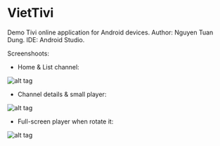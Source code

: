 # VietTivi
Demo Tivi online application for Android devices.
Author: Nguyen Tuan Dung.
IDE: Android Studio.

Screenshoots:
- Home & List channel:

![alt tag](https://scontent-hkg3-1.xx.fbcdn.net/hphotos-xla1/v/t1.0-9/12096482_1042014155860283_4985081166779354814_n.jpg?oh=ffa5c5a4e699732098482ea321ae4ac1&oe=57627033)

- Channel details & small player:

![alt tag](https://scontent-hkg3-1.xx.fbcdn.net/hphotos-xtl1/v/t1.0-9/12744115_1042014222526943_3691451215684662091_n.jpg?oh=048511118a93a67251c573303ea7e8bf&oe=575494A0)

- Full-screen player when rotate it:

![alt tag](https://scontent-hkg3-1.xx.fbcdn.net/hphotos-xap1/v/t1.0-0/s526x296/12790937_1042014285860270_3952552094486035121_n.jpg?oh=bf24f509edd00c22327b057fbf1fc64b&oe=5753BA2C)

